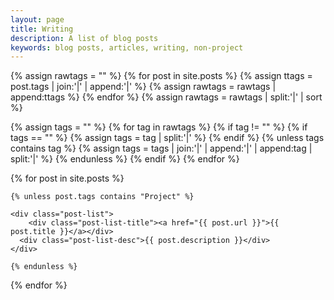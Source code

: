 ```yaml
---
layout: page
title: Writing
description: A list of blog posts
keywords: blog posts, articles, writing, non-project
---
```


{% assign rawtags = "" %}
{% for post in site.posts %}
	{% assign ttags = post.tags | join:'|' | append:'|' %}
	{% assign rawtags = rawtags | append:ttags %}
{% endfor %}
{% assign rawtags = rawtags | split:'|' | sort %}

{% assign tags = "" %}
{% for tag in rawtags %}
	{% if tag != "" %}
		{% if tags == "" %}
			{% assign tags = tag | split:'|' %}
		{% endif %}
		{% unless tags contains tag %}
			{% assign tags = tags | join:'|' | append:'|' | append:tag | split:'|' %}
		{% endunless %}
	{% endif %}
{% endfor %}

<div class="posts">
  {% for post in site.posts %}

    {% unless post.tags contains "Project" %}

    <div class="post-list">
	    <div class="post-list-title"><a href="{{ post.url }}">{{ post.title }}</a></div>
      <div class="post-list-desc">{{ post.description }}</div>
    </div>

    {% endunless %}

  {% endfor %}
</div>
